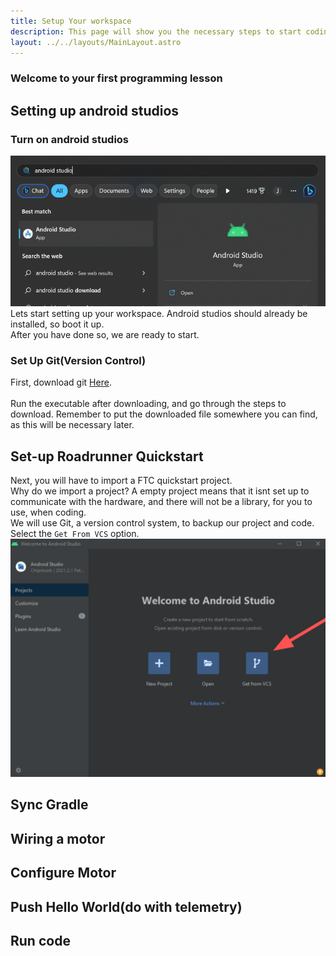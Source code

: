 ```yaml
---
title: Setup Your workspace
description: This page will show you the necessary steps to start coding your FTC robot.
layout: ../../layouts/MainLayout.astro
---
```

### Welcome to your first programming lesson
## Setting up android studios
### Turn on android studios
![turn on studio](src/images/programming/lesson-1/windows-Shortcut.png)
Lets start setting up your workspace. Android studios should already be installed, so boot it up. \
After you have done so, we are ready to start.

### Set Up Git(Version Control)
First, download git [Here](src/images/programming/lesson-1/windows-Shortcut.png). \
\
Run the executable after downloading, and go through the steps to download. Remember to put the downloaded file somewhere you can find, as this will be necessary later.

## Set-up Roadrunner Quickstart
Next, you will have to import a FTC quickstart project. \
Why do we import a project? A empty project means that it isnt set up to communicate with the hardware, and there will not be a library, for you to use, when coding.
\
We will use Git, a version control system, to backup our project and code. \
Select the `Get From VCS` option.
![Right option to import](src\images\programming\lesson-1\GetFromVCS.png)

## Sync Gradle
## Wiring a motor
## Configure Motor
## Push Hello World(do with telemetry)
## Run code
